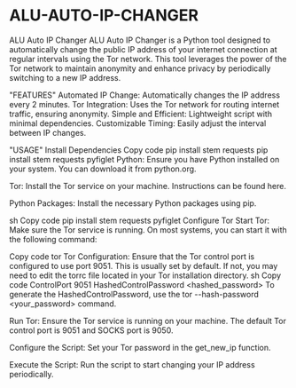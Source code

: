 # ALU-AUTO-IP-CHANGER
ALU Auto IP Changer ALU Auto IP Changer is a Python tool designed to automatically change the public IP address of your internet connection at regular intervals using the Tor network. This tool leverages the power of the Tor network to maintain anonymity and enhance privacy by periodically switching to a new IP address.

"FEATURES"
Automated IP Change: Automatically changes the IP address every 2 minutes.
Tor Integration: Uses the Tor network for routing internet traffic, ensuring anonymity.
Simple and Efficient: Lightweight script with minimal dependencies.
Customizable Timing: Easily adjust the interval between IP changes.

"USAGE"
Install Dependencies
Copy code
pip install stem requests
pip install stem requests pyfiglet
Python: Ensure you have Python installed on your system. You can download it from python.org.

Tor: Install the Tor service on your machine. Instructions can be found here.

Python Packages: Install the necessary Python packages using pip.

sh
Copy code
pip install stem requests pyfiglet
Configure Tor
Start Tor: Make sure the Tor service is running. On most systems, you can start it with the following command:

Copy code
tor
Tor Configuration: Ensure that the Tor control port is configured to use port 9051. This is usually set by default. If not, you may need to edit the torrc file located in your Tor installation directory.
sh
Copy code
ControlPort 9051
HashedControlPassword <hashed_password>
To generate the HashedControlPassword, use the tor --hash-password <your_password> command.


Run Tor: Ensure the Tor service is running on your machine. The default Tor control port is 9051 and SOCKS port is 9050.

Configure the Script: Set your Tor password in the get_new_ip function.

Execute the Script: Run the script to start changing your IP address periodically.
